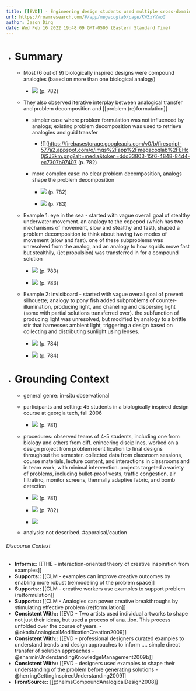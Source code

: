 ```yaml
---
title: [[EVD]] - Engineering design students used multiple cross-domain analogies to fulfill design needs, and they could use analogies to get inspiration of how to decompose the problem and find new analogies. - [[@helmsCompoundAnalogicalDesign2008]]
url: https://roamresearch.com/#/app/megacoglab/page/KW3xYXwoG
author: Jason Ding
date: Wed Feb 16 2022 19:48:09 GMT-0500 (Eastern Standard Time)
---
```


- # Summary

    - Most (6 out of 9) biologically inspired designs were compound analogies (based on more than one biological analogy)

        - ![](https://firebasestorage.googleapis.com/v0/b/firescript-577a2.appspot.com/o/imgs%2Fapp%2Fmegacoglab%2F8AgfeeIhSQ.png?alt=media&token=b347087f-1eb7-4361-8a85-b614908d25c9) (p. 782)

    - They also observed iterative interplay between analogical transfer and problem decomposition and [[problem (re)formulation]]

        - simpler case where problem formulation was not influenced by analogs; existing problem decomposition was used to retrieve analogies and guid transfer

            - ![](https://firebasestorage.googleapis.com/v0/b/firescript-577a2.appspot.com/o/imgs%2Fapp%2Fmegacoglab%2FEHc0jSJSkm.png?alt=media&token=ddd33803-15f6-4848-84d4-ec7307b97407 (p. 782)

        - more complex case: no clear problem decomposition, analogs shape the problem decomposition

            - ![](https://firebasestorage.googleapis.com/v0/b/firescript-577a2.appspot.com/o/imgs%2Fapp%2Fmegacoglab%2FsRfth6XnKK.png?alt=media&token=1459ca64-bf9e-4687-bde8-b34471da01b9) (p. 782)

            - ![](https://firebasestorage.googleapis.com/v0/b/firescript-577a2.appspot.com/o/imgs%2Fapp%2Fmegacoglab%2F2f8plDyAeD.png?alt=media&token=ca0a7d30-86ab-4e34-898e-14ba220cd6bf) (p. 783)

    - Example 1: eye in the sea - started with vague overall goal of stealthy underwater movement. an analogy to the copepod (which has two mechanisms of movement, slow and stealthy and fast), shaped a problem decomposition to think about having two modes of movement (slow and fast). one of these subproblems was unresolved from the analog, and an analogy to how squids move fast but stealthily, (jet propulsion) was transferred in for a compound solution

        - ![](https://firebasestorage.googleapis.com/v0/b/firescript-577a2.appspot.com/o/imgs%2Fapp%2Fmegacoglab%2FGPv6UGtbi_.png?alt=media&token=d3603e56-c1aa-4127-9097-b35e1d20678f) (p. 783)

        - ![](https://firebasestorage.googleapis.com/v0/b/firescript-577a2.appspot.com/o/imgs%2Fapp%2Fmegacoglab%2F7W5iacDR5J.png?alt=media&token=aed48cb7-9f95-4a8d-a812-2ccca1b21b4b) (p. 783)

    - Example 2: invisiboard - started with vague overall goal of prevent silhouette; analogy to pony fish added subproblems of counter-illumination, producing light, and chaneling and dispersing light (some with partial solutions transferred over). the subfunction of producing light was unresolved, but modified by analogy to a brittle stir that harnesses ambient light, triggering a design based on collecting and distributing sunlight using lenses.

        - ![](https://firebasestorage.googleapis.com/v0/b/firescript-577a2.appspot.com/o/imgs%2Fapp%2Fmegacoglab%2FoxdXhT295o.png?alt=media&token=5a87922e-7a4a-404b-93e2-a928ed919fb0) (p. 784)

        - ![](https://firebasestorage.googleapis.com/v0/b/firescript-577a2.appspot.com/o/imgs%2Fapp%2Fmegacoglab%2FesJKEAuXdM.png?alt=media&token=f960943b-e8e7-4dc9-8fa6-e1740288c6d1) (p. 784)
- # Grounding Context

    - general genre: in-situ observational

    - participants and setting: 45 students in a biologically inspired design course at georgia tech, fall 2006

        - ![](https://firebasestorage.googleapis.com/v0/b/firescript-577a2.appspot.com/o/imgs%2Fapp%2Fmegacoglab%2F8xBikSIxob.png?alt=media&token=5951b4d4-5e78-4dfc-ab57-2ac3e08067a8) (p. 781)

    - procedures: observed teams of 4-5 students, including one from biology and others from diff. enineering disciplines, worked on a design project from problem identification to final designs throughout the semester. collected data from classroom sessions, course materials, lecture content, and interactions in classrooms and in team work, with minimal intervention. projects targeted a variety of problems, including bullet-proof vests, traffic congestion, air filtratino, monitor screens, thermally adaptive fabric, and bomb detection

        - ![](https://firebasestorage.googleapis.com/v0/b/firescript-577a2.appspot.com/o/imgs%2Fapp%2Fmegacoglab%2FQSdR4QG4B6.png?alt=media&token=e3c493f7-648b-42a6-84fe-13efca530307) (p. 781)

        - ![](https://firebasestorage.googleapis.com/v0/b/firescript-577a2.appspot.com/o/imgs%2Fapp%2Fmegacoglab%2F8AgfeeIhSQ.png?alt=media&token=b347087f-1eb7-4361-8a85-b614908d25c9) (p. 782)

        - ![](https://firebasestorage.googleapis.com/v0/b/firescript-577a2.appspot.com/o/imgs%2Fapp%2Fmegacoglab%2F5CR3d-PJdA.png?alt=media&token=4b8b8570-d358-4043-99ed-6addae3bdfdf)

    - analysis: not described. #appraisal/caution

###### Discourse Context

- **Informs::** [[THE - interaction-oriented theory of creative inspiration from examples]]
- **Supports::** [[CLM - examples can improve creative outcomes by enabling more robust (re)modeling of the problem space]]
- **Supports::** [[CLM - creative workers use examples to support problem (re)formulation]]
- **Supports::** [[CLM - Analogies can power creative breakthroughs by stimulating effective problem (re)formulation]]
- **Consistent With::** [[EVD - Two artists used individual artworks to shape not just their ideas, but used a process of ana...ion. This process unfolded over the course of years. - @okadaAnalogicalModificationCreation2009]]
- **Consistent With::** [[EVD - professional designers curated examples to understand trends and design approaches to inform .... simple direct transfer of solution approaches - @sharminUnderstandingKnowledgeManagement2009b]]
- **Consistent With::** [[EVD - designers used examples to shape their understanding of the problem before generating solutions - @herringGettingInspiredUnderstanding2009]]
- **FromSource::** [[@helmsCompoundAnalogicalDesign2008]]
